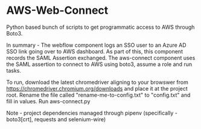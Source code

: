 # AWS-Web-Connect

Python based bunch of scripts to get programmatic access to AWS through Boto3.

In summary - The webflow component logs an SSO user to an Azure AD SSO link going over to AWS dashboard. As part of this, this component records the SAML Assertion exchanged. 
The aws-connect component uses the SAML assertion to connect to AWS using boto3, assume a role and run tasks.

To run, download the latest chromedriver aligning to your browswer from https://chromedriver.chromium.org/downloads and place it at the project root. Rename the file called "rename-me-to-config.txt" to "config.txt" and fill in values. Run aws-connect.py

Note - project dependencies managed through pipenv (specifically - boto3[crt], requests and selenium-wire)
